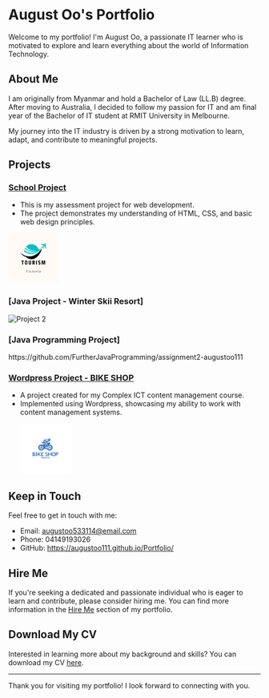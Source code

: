 # August Oo's Portfolio

<p align="none">
 
</p>

Welcome to my portfolio! I'm August Oo, a passionate IT learner who is motivated to explore and learn everything about the world of Information Technology.

## About Me

I am originally from Myanmar and hold a Bachelor of Law (LL.B) degree. After moving to Australia, I decided to follow my passion for IT and am final year of the Bachelor of IT student at RMIT University in Melbourne.

My journey into the IT industry is driven by a strong motivation to learn, adapt, and contribute to meaningful projects.

## Projects

### [School Project](A1_AugustOo_s4019427/index.html)
- This is my assessment project for web development.
- The project demonstrates my understanding of HTML, CSS, and basic web design principles.
<p align="none">
  <img src="A1_AugustOo_s4019427/images/tourism.png" alt="Project 1" style="width:100px;">
</p>

### [Java Project - Winter Skii Resort]
<p align="none">
  <img src="ass_2_AugustOo_s4019427/acc10.jpg"alt="Project 2" style="width:100px;">
</p>

### [Java Programming Project]
<p align="none">
https://github.com/FurtherJavaProgramming/assignment2-augustoo111
</p>

### [Wordpress Project - BIKE SHOP](http://localhost/testsite/)
- A project created for my Complex ICT content management course.
- Implemented using Wordpress, showcasing my ability to work with content management systems.
   <p align="none">
  <img src="images/bikeshop.png" alt="Project 1" style="width:100px;">
</p>

## Keep in Touch

Feel free to get in touch with me:
- Email: augustoo533114@email.com
- Phone: 04149193026
- GitHub: https://augustoo111.github.io/Portfolio/

## Hire Me

If you're seeking a dedicated and passionate individual who is eager to learn and contribute, please consider hiring me. You can find more information in the [Hire Me](hireme.html) section of my portfolio.

## Download My CV

Interested in learning more about my background and skills? You can download my CV [here](images/CV.pdf).

---

Thank you for visiting my portfolio! I look forward to connecting with you.
